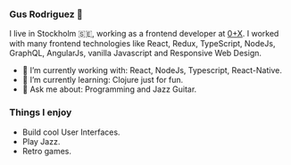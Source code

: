 ### Gus Rodriguez 👋

I live in Stockholm :sweden:, working as a frontend developer at [0+X](https://0x.se). I worked with many frontend technologies like React, Redux, TypeScript, NodeJs, GraphQL, AngularJs, vanilla Javascript and Responsive Web Design. 

- 🔭 I’m currently working with: React, NodeJs, Typescript, React-Native.
- 🌱 I’m currently learning: Clojure just for fun.
- 💬 Ask me about: Programming and Jazz Guitar.

### Things I enjoy
- Build cool User Interfaces.
- Play Jazz.
- Retro games.
